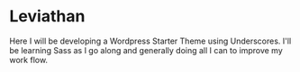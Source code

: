 # Leviathan
Here I will be developing a Wordpress Starter Theme using Underscores. I'll be learning Sass as I go along and generally doing all I can to improve my work flow. 
